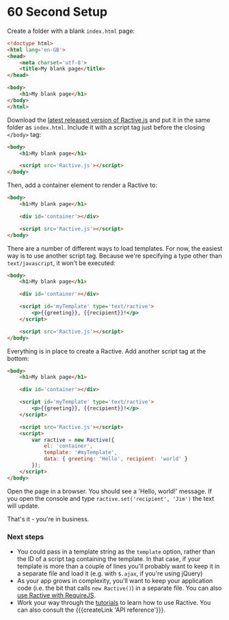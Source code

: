 # 60 Second Setup

Create a folder with a blank `index.html` page:

```html
<!doctype html>
<html lang='en-GB'>
<head>
    <meta charset='utf-8'>
    <title>My blank page</title>
</head>

<body>
    <h1>My blank page</h1>
</body>
</html>
```

Download the [latest released version of Ractive.js](https://raw.github.com/RactiveJS/Ractive/master/Ractive.js) and put it in the same folder as `index.html`. Include it with a script tag just before the closing `</body>` tag:

```html
<body>
    <h1>My blank page</h1>

    <script src='Ractive.js'></script>
</body>
```

Then, add a container element to render a Ractive to:

```html
<body>
    <h1>My blank page</h1>

    <div id='container'></div>

    <script src='Ractive.js'></script>
</body>
```

There are a number of different ways to load templates. For now, the easiest way is to use another script tag. Because we're specifying a type other than `text/javascript`, it won't be executed:

```html
<body>
    <h1>My blank page</h1>

    <div id='container'></div>

    <script id='myTemplate' type='text/ractive'>
        <p>{{greeting}}, {{recipient}}!</p>
    </script>

    <script src='Ractive.js'></script>
</body>
```

Everything is in place to create a Ractive. Add another script tag at the bottom:

```html
<body>
    <h1>My blank page</h1>

    <div id='container'></div>

    <script id='myTemplate' type='text/ractive'>
        <p>{{greeting}}, {{recipient}}!</p>
    </script>

    <script src='Ractive.js'></script>
    <script>
        var ractive = new Ractive({
            el: 'container',
            template: '#myTemplate',
            data: { greeting: 'Hello', recipient: 'world' }
        });
    </script>
</body>
```

Open the page in a browser. You should see a 'Hello, world!' message. If you open the console and type `ractive.set('recipient', 'Jim')` the text will update.

That's it - you're in business.

### Next steps

* You could pass in a template string as the `template` option, rather than the ID of a script tag containing the template. In that case, if your template is more than a couple of lines you'll probably want to keep it in a separate file and load it (e.g. with `$.ajax`, if you're using jQuery)
* As your app grows in complexity, you'll want to keep your application code (i.e. the bit that calls `new Ractive()`) in a separate file. You can also [use Ractive with RequireJS](using-ractive-with-requirejs).
* Work your way through the [tutorials](http://learn.ractivejs.org) to learn how to use Ractive. You can also consult the {{{createLink 'API reference'}}}.
